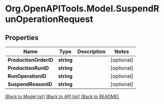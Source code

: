 # Org.OpenAPITools.Model.SuspendRunOperationRequest

## Properties

Name | Type | Description | Notes
------------ | ------------- | ------------- | -------------
**ProductionOrderID** | **string** |  | [optional] 
**ProductionRunID** | **string** |  | [optional] 
**RunOperationID** | **string** |  | [optional] 
**SuspendReasonID** | **string** |  | [optional] 

[[Back to Model list]](../README.md#documentation-for-models) [[Back to API list]](../README.md#documentation-for-api-endpoints) [[Back to README]](../README.md)

